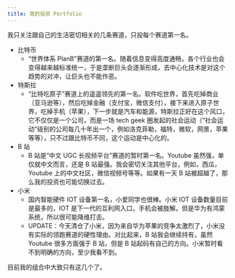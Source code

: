 ```yaml
---
title: 我的投资 Portfolio
---
```


我只关注跟自己的生活密切相关的几条赛道，只投每个赛道第一名。

- 比特币
  - “世界体系 PlanB"赛道的第一名。随着信息变得高度通畅，各个行业也会变得越来越标准统一，于是垄断巨头会逐渐形成，去中心化技术是对这个趋势的对冲，让巨头也不能作恶。
- 特斯拉
  - “比特吃原子”赛道上的遥遥领先的第一名。软件吃世界，首先吃掉商业（亚马逊等），然后吃掉金融（支付宝，微信支付），接下来进入原子世界，吃掉手机（苹果），下一步就是汽车和能源，特斯拉正好在这个风口，它不仅仅是一个公司，而是一场 tech geek 圈发起的社会运动（“社会运动”级别的公司每几十年出一个，例如洛克菲勒，福特，微软，网景，苹果等等），只不过跟比特币不同，这个运动是中心化的。
- B 站
  - B 站是“中文 UGC 长视频平台”赛道的暂时第一名。Youtube 虽然强，单仅就中文而言，还是 B 站最强。我会密切关注其他平台，例如，西瓜，Youtube 上的中文社区，微信视频号等等。如果有一天 B 站被超越了，那么我的投资也可能切换过去。
- 小米
  - 国内智能硬件 IOT 设备第一名，小爱同学也很棒。小米 IOT 设备数量目前是最多的，IOT 是下一代的互利网入口，手机会被肢解。但是华为有鸿蒙系统，所以很可能降维打击。
  - UPDATE：今天清仓了小米，因为来自华为苹果的竞争太激烈了，小米没有实际的领跑赛道的硬性理由。对比起来，B 站我会继续持有，虽然 Youtube 很多方面强于 B 站，但是 B 站起码有自己的方向。小米暂时看不到明确的方向，至少我看不到。

目前我的组合中大致只有这几个了。
